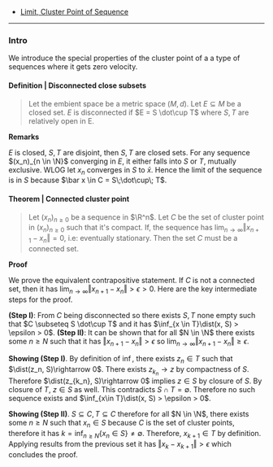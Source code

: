 - [Limit, Cluster Point of Sequence](../../MATH%20000%20Math%20Essential/Analysis/Limit,%20Cluster%20Point%20of%20Sequence.md)


---
### **Intro**

We introduce the special properties of the cluster point of a a type of sequences where it gets zero velocity. 

#### **Definition | Disconnected close subsets**
> Let the embient space be a metric space $(M, d)$. 
> Let $E \subseteq M$ be a closed set. 
> $E$ is disconnected if $E = S \dot\cup T$ where $S, T$ are relatively open in E. 

**Remarks**

$E$ is closed, $S, T$ are disjoint, then $S, T$ are closed sets. 
For any sequence $(x_n)_{n \in \N}$ converging in $E$, it either falls into $S$ or $T$, mutually exclusive. 
WLOG let $x_n$ converges in $S$ to $\bar x$. 
Hence the limit of the sequence is in $S$ because $\bar x \in C = S\;\dot\cup\; T$. 


#### **Theorem | Connected cluster point**
> Let $(x_n)_{n \ge 0}$ be a sequence in $\R^n$. 
> Let $C$ be the set of cluster point in $(x_n)_{n \ge 0}$ such that it's compact. 
> If, the sequence has $\lim_{n \rightarrow \infty} \Vert x_{n + 1} - x_n\Vert = 0$, i.e: eventually stationary. 
> Then the set $C$ must be a connected set. 


**Proof**

We prove the equivalent contrapositive statement. 
If $C$ is not a connected set, then it has $\lim_{n\rightarrow \infty} \Vert x_{n + 1} - x_n\Vert > \epsilon > 0$. 
Here are the key intermediate steps for the proof. 

**(Step I)**: From $C$ being disconnected so there exists $S, T$ none empty such that $C \subseteq S \dot\cup T$ and it has $\inf_{x \in T}\dist(x, S) > \epsilon > 0$. 
**(Step II)**: It can be shown that for all $N \in \N$ there exists some $n \ge N$ such that it has $\Vert x_{n + 1} - x_n\Vert > \epsilon$ so $\lim_{n\rightarrow \infty} \Vert x_{n + 1} - x_n\Vert \ge \epsilon$. 

**Showing (Step I)**. 
By definition of $\inf$, there exists $z_n \in T$ such that $\dist(z_n, S)\rightarrow 0$. 
There exists $z_{k_n} \rightarrow z$ by compactness of $S$. 
Therefore $\dist(z_{k_n}, S)\rightarrow 0$ implies $z \in S$ by closure of $S$. 
By closure of $T$, $z \in S$ as well. 
This contradicts $S\cap T = \emptyset$. 
Therefore no such sequence exists and $\inf_{x\in T}\dist(x, S) > \epsilon > 0$. 

**Showing (Step II)**. 
$S \subseteq C, T\subseteq C$ therefore for all $N \in \N$, there exists some $n\ge N$ such that $x_n \in S$ because $C$ is the set of cluster points, therefore it has $k =\inf_{n \ge N} \{x_n \in S\}\neq \emptyset$. 
Therefore, $x_{k + 1}\in T$ by definition. 
Applying results from the previous set it has $\Vert x_k - x_{k + 1}\Vert > \epsilon$ which concludes the proof. 
